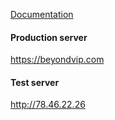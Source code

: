 [Documentation](index.md)

#### Production server
https://beyondvip.com

#### Test server
http://78.46.22.26
